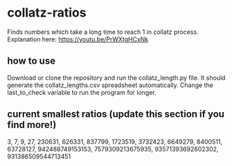 # collatz-ratios

Finds numbers which take a long time to reach 1 in collatz process. Explanation here: https://youtu.be/PrWXtgHCxNk

## how to use
Download or clone the repository and run the collatz_length.py file. It should generate the collatz_lengths.csv spreadsheet automatically. Change the last_to_check variable to run the program for longer.

## current smallest ratios (update this section if you find more!)
3, 7, 9, 27, 230631, 626331, 837799, 1723519, 3732423, 6649279, 8400511, 63728127, 942488749153153, 7579309213675935, 93571393692802302, 931386509544713451
